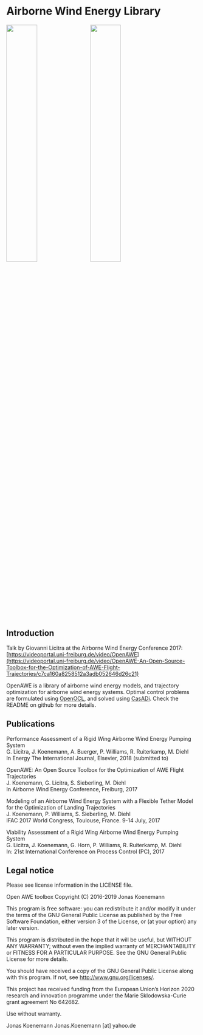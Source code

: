 # Airborne Wind Energy Library

<img src="https://openocl.org/imgs/lemn.png" width="40%"> <img hspace="15" src="https://openocl.org/imgs/circ.png" width="40%">

## Introduction

Talk by Giovanni Licitra at the Airborne Wind Energy Conference 2017:
[https://videoportal.uni-freiburg.de/video/OpenAWE](https://videoportal.uni-freiburg.de/video/OpenAWE-An-Open-Source-Toolbox-for-the-Optimization-of-AWE-Flight-Trajectories/c7ca160a8258512a3adb052646d26c21)

OpenAWE is a library of airborne wind energy models, and trajectory optimization for airborne wind energy systems. Optimal control problems are formulated using [OpenOCL](https://openocl.org), and solved using [CasADi](http://casadi.org). Check the README on github for more details.

## Publications

Performance Assessment of a Rigid Wing Airborne Wind Energy Pumping System  
G. Licitra, J. Koenemann, A. Buerger, P. Williams, R. Ruiterkamp, M. Diehl  
In Energy The International Journal, Elsevier, 2018 (submitted to)

OpenAWE: An Open Source Toolbox for the Optimization of AWE Flight Trajectories  
J. Koenemann, G. Licitra, S. Sieberling, M. Diehl  
In Airborne Wind Energy Conference, Freiburg, 2017

Modeling of an Airborne Wind Energy System with a Flexible Tether Model for the Optimization of Landing Trajectories  
J. Koenemann, P. Williams, S. Sieberling, M. Diehl  
IFAC 2017 World Congress, Toulouse, France. 9-14 July, 2017

Viability Assessment of a Rigid Wing Airborne Wind Energy Pumping System  
G. Licitra, J. Koenemann, G. Horn, P. Williams, R. Ruiterkamp, M. Diehl  
In: 21st International Conference on Process Control (PC), 2017

## Legal notice

Please see license information in the LICENSE file.

Open AWE toolbox
Copyright (C) 2016-2019  Jonas Koenemann

This program is free software: you can redistribute it and/or modify
it under the terms of the GNU General Public License as published by
the Free Software Foundation, either version 3 of the License, or
(at your option) any later version.

This program is distributed in the hope that it will be useful,
but WITHOUT ANY WARRANTY; without even the implied warranty of
MERCHANTABILITY or FITNESS FOR A PARTICULAR PURPOSE.  See the
GNU General Public License for more details.

You should have received a copy of the GNU General Public License
along with this program.  If not, see <http://www.gnu.org/licenses/>.


This project has received funding from the European Union’s Horizon 2020 research and innovation programme under the Marie Sklodowska-Curie grant agreement No 642682.

Use without warranty.

Jonas Koenemann
Jonas.Koenemann [at] yahoo.de
